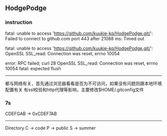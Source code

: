 ## HodgePodge

### instruction

fatal: unable to access 'https://github.com/kuukie-kq/HodgePodge.git/': Failed to connect to github.com port 443 after 21088 ms: Timed out

fatal: unable to access 'https://github.com/kuukie-kq/HodgePodge.git/': OpenSSL SSL_read: Connection was reset, errno 10054

error: RPC failed; curl 28 OpenSSL SSL_read: Connection was reset, errno 10054 fatal: expected flush
****
都与网络有关，首先通过浏览器看看是否为不可访问，如果没有问题则跟本地环境配置有关
有ssl校验和http代理等影响，主要修改$HOME/.gitconfig文件

### 7s

CDEFGAB -> 0xCDEF7AB
****
Directory C -> code P -> public S -> summer
